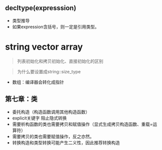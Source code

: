 ## decltype(expresssion)
* 类型推导
* 如果expression含括号，则一定是引用类型。
# string vector array
> 列表初始化和拷贝初始化、直接初始化的区别
    

> 为什么要设置成string::size_type

* 数组：编译器会转化成指针

## 第七章：类
* 委托构造（构造函数调用其他构造函数）
* explicit关键字 阻止隐式转换
* 需要析构函数的类也需要拷贝和赋值操作（显式生成拷贝构造函数、重载=运算符）
* 需要拷贝的类也需要赋值操作，反之亦然。
* 转换构造和类型转换可能产生二义性，因此推荐转换构造